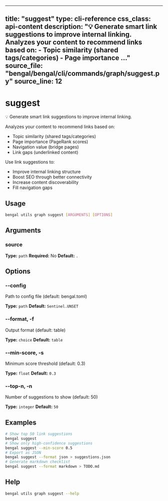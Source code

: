 
---
title: "suggest"
type: cli-reference
css_class: api-content
description: "💡 Generate smart link suggestions to improve internal linking.  Analyzes your content to recommend links based on: - Topic similarity (shared tags/categories) - Page importance ..."
source_file: "bengal/bengal/cli/commands/graph/suggest.py"
source_line: 12
---

# suggest

💡 Generate smart link suggestions to improve internal linking.

Analyzes your content to recommend links based on:
- Topic similarity (shared tags/categories)
- Page importance (PageRank scores)
- Navigation value (bridge pages)
- Link gaps (underlinked content)

Use link suggestions to:
- Improve internal linking structure
- Boost SEO through better connectivity
- Increase content discoverability
- Fill navigation gaps


## Usage

```bash
bengal utils graph suggest [ARGUMENTS] [OPTIONS]
```

## Arguments

### source

**Type:** `path`
**Required:** No
**Default:** `.`


## Options

### --config

Path to config file (default: bengal.toml)

**Type:** `path`
**Default:** `Sentinel.UNSET`

### --format, -f

Output format (default: table)

**Type:** `choice`
**Default:** `table`

### --min-score, -s

Minimum score threshold (default: 0.3)

**Type:** `float`
**Default:** `0.3`

### --top-n, -n

Number of suggestions to show (default: 50)

**Type:** `integer`
**Default:** `50`



## Examples

```bash
# Show top 50 link suggestions
bengal suggest
# Show only high-confidence suggestions
bengal suggest --min-score 0.5
# Export as JSON
bengal suggest --format json > suggestions.json
# Generate markdown checklist
bengal suggest --format markdown > TODO.md
```



## Help

```bash
bengal utils graph suggest --help
```